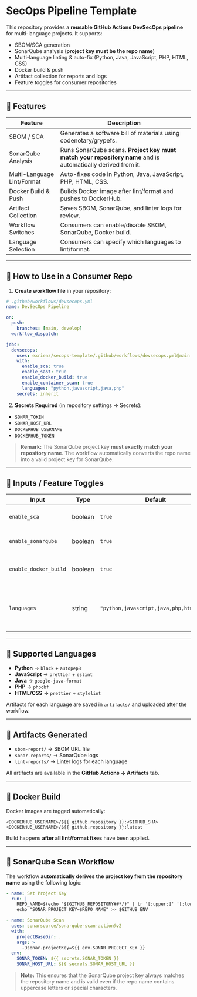 
# SecOps Pipeline Template

This repository provides a **reusable GitHub Actions DevSecOps pipeline** for multi-language projects.
It supports:

* SBOM/SCA generation
* SonarQube analysis (**project key must be the repo name**)
* Multi-language linting & auto-fix (Python, Java, JavaScript, PHP, HTML, CSS)
* Docker build & push
* Artifact collection for reports and logs
* Feature toggles for consumer repositories

---

## 🔹 Features

| Feature                    | Description                                                                                                 |
| -------------------------- | ----------------------------------------------------------------------------------------------------------- |
| SBOM / SCA                 | Generates a software bill of materials using codenotary/grypefs.                                            |
| SonarQube Analysis         | Runs SonarQube scans. **Project key must match your repository name** and is automatically derived from it. |
| Multi-Language Lint/Format | Auto-fixes code in Python, Java, JavaScript, PHP, HTML, CSS.                                                |
| Docker Build & Push        | Builds Docker image after lint/format and pushes to DockerHub.                                              |
| Artifact Collection        | Saves SBOM, SonarQube, and linter logs for review.                                                          |
| Workflow Switches          | Consumers can enable/disable SBOM, SonarQube, Docker build.                                                 |
| Language Selection         | Consumers can specify which languages to lint/format.                                                       |

---

## 🔹 How to Use in a Consumer Repo

1. **Create workflow file** in your repository:

```yaml
# .github/workflows/devsecops.yml
name: DevSecOps Pipeline

on:
  push:
    branches: [main, develop]
  workflow_dispatch:

jobs:
  devsecops:
    uses: exrienz/secops-template/.github/workflows/devsecops.yml@main
    with:
      enable_sca: true
      enable_sast: true
      enable_docker_build: true
      enable_container_scan: true
      languages: "python,javascript,java,php"
    secrets: inherit
```

2. **Secrets Required** (in repository settings → Secrets):

* `SONAR_TOKEN`
* `SONAR_HOST_URL`
* `DOCKERHUB_USERNAME`
* `DOCKERHUB_TOKEN`

> **Remark:** The SonarQube project key **must exactly match your repository name**. The workflow automatically converts the repo name into a valid project key for SonarQube.

---

## 🔹 Inputs / Feature Toggles

| Input                 | Type    | Default                                 | Description                                        |
| --------------------- | ------- | --------------------------------------- | -------------------------------------------------- |
| `enable_sca`          | boolean | `true`                                  | Enable SBOM / SCA scan                             |
| `enable_sonarqube`    | boolean | `true`                                  | Enable SonarQube analysis                          |
| `enable_docker_build` | boolean | `true`                                  | Enable Docker build & push                         |
| `languages`           | string  | `"python,javascript,java,php,html,css"` | Comma-separated list of languages to lint/auto-fix |

---

## 🔹 Supported Languages

* **Python** → `black` + `autopep8`
* **JavaScript** → `prettier` + `eslint`
* **Java** → `google-java-format`
* **PHP** → `phpcbf`
* **HTML/CSS** → `prettier` + `stylelint`

Artifacts for each language are saved in `artifacts/` and uploaded after the workflow.

---

## 🔹 Artifacts Generated

* `sbom-report/` → SBOM URL file
* `sonar-reports/` → SonarQube logs
* `lint-reports/` → Linter logs for each language

All artifacts are available in the **GitHub Actions → Artifacts** tab.

---

## 🔹 Docker Build

Docker images are tagged automatically:

```text
<DOCKERHUB_USERNAME>/${{ github.repository }}:<GITHUB_SHA>
<DOCKERHUB_USERNAME>/${{ github.repository }}:latest
```

Build happens **after all lint/format fixes** have been applied.

---

## 🔹 SonarQube Scan Workflow

The workflow **automatically derives the project key from the repository name** using the following logic:

```yaml
- name: Set Project Key
  run: |
    REPO_NAME=$(echo "${GITHUB_REPOSITORY##*/}" | tr '[:upper:]' '[:lower:]' | sed 's/[^a-z0-9._-]/-/g')
    echo "SONAR_PROJECT_KEY=$REPO_NAME" >> $GITHUB_ENV

- name: SonarQube Scan
  uses: sonarsource/sonarqube-scan-action@v2
  with:
    projectBaseDir: .
    args: >
      -Dsonar.projectKey=${{ env.SONAR_PROJECT_KEY }}
  env:
    SONAR_TOKEN: ${{ secrets.SONAR_TOKEN }}
    SONAR_HOST_URL: ${{ secrets.SONAR_HOST_URL }}
```

> **Note:** This ensures that the SonarQube project key always matches the repository name and is valid even if the repo name contains uppercase letters or special characters.

